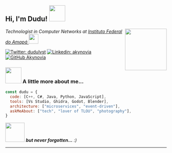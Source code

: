 <h2> Hi, I'm Dudu! <img src="https://media.giphy.com/media/mGcNjsfWAjY5AEZNw6/giphy.gif" width="50"></h2>
<img align='right' src="https://media.giphy.com/media/v1.Y2lkPTc5MGI3NjExaWF0aXZ1Y2hubHh0MmxiMW93YXI0MnloanY5d2s1ZXlxM2FwazZ3dSZlcD12MV9pbnRlcm5hbF9naWZfYnlfaWQmY3Q9Zw/Syl2p1AxdouiqMkFdl/giphy.gif" width="130">
<p><em>Technologist in Computer Networks at <a href="http://www.ifap.edu.br">Instituto Federal do Amapá </a><img src="https://media.giphy.com/media/fYSnHlufseco8Fh93Z/giphy.gif" width="30">
</em></p>

[![Twitter: dudulvst](https://img.shields.io/twitter/follow/dudulvst?style=social)](https://twitter.com/dudulvst)
[![Linkedin: akynovia](https://img.shields.io/badge/-akynovia-blue?style=flat-square&logo=Linkedin&logoColor=white&link=https://www.linkedin.com/in/akynovia/)](https://www.linkedin.com/in/akynovia/)
[![GitHub Akynovia](https://img.shields.io/github/followers/Akynovia?label=follow&style=social)](https://github.com/Akynovia)


### <img src="https://media.giphy.com/media/VgCDAzcKvsR6OM0uWg/giphy.gif" width="50"> A little more about me...  

```javascript
const dudu = {
  code: [C++, C#, Java, Python, JavaScript],
  tools: [Vs Studio, Ghidra, Godot, Blender],
  architecture: ["microservices", "event-driven"],
  askMeAbout: ["tech", "lover of TLOU", "photography"],
}
```

<img src="https://media.giphy.com/media/t5upbzp8awDW1IpCXy/giphy.gif" width="60"> <em><b> but never forgotten...</b> :)</em>

---
